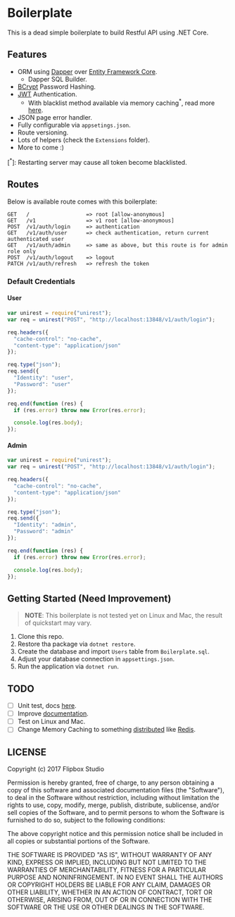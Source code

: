﻿# Boilerplate

This is a dead simple boilerplate to build Restful API using .NET Core.

## Features

- ORM using [Dapper](https://github.com/StackExchange/Dapper) over [Entity Framework Core](https://docs.microsoft.com/en-us/ef/core/).
    * Dapper SQL Builder.
- [BCrypt](https://en.wikipedia.org/wiki/Bcrypt) Password Hashing.
- [JWT](https://en.wikipedia.org/wiki/JSON_Web_Token) Authentication.
    * With blacklist method available via memory caching<sup>*</sup>, read more [here](https://auth0.com/blog/blacklist-json-web-token-api-keys/).
- JSON page error handler.
- Fully configurable via `appsetings.json`.
- Route versioning.
- Lots of helpers (check the `Extensions` folder).
- More to come :)

[<sup>*</sup>]: Restarting server may cause all token become blacklisted.

## Routes

Below is available route comes with this boilerplate:

```
GET   /                  => root [allow-anonymous]
GET   /v1                => v1 root [allow-anonymous]
POST  /v1/auth/login     => authentication
GET   /v1/auth/user      => check authentication, return current authenticated user
GET   /v1/auth/admin     => same as above, but this route is for admin role only
POST  /v1/auth/logout    => logout
PATCH /v1/auth/refresh   => refresh the token
```

### Default Credentials

#### User

```js
var unirest = require("unirest");
var req = unirest("POST", "http://localhost:13848/v1/auth/login");

req.headers({
  "cache-control": "no-cache",
  "content-type": "application/json"
});

req.type("json");
req.send({
  "Identity": "user",
  "Password": "user"
});

req.end(function (res) {
  if (res.error) throw new Error(res.error);

  console.log(res.body);
});
```

#### Admin

```js
var unirest = require("unirest");
var req = unirest("POST", "http://localhost:13848/v1/auth/login");

req.headers({
  "cache-control": "no-cache",
  "content-type": "application/json"
});

req.type("json");
req.send({
  "Identity": "admin",
  "Password": "admin"
});

req.end(function (res) {
  if (res.error) throw new Error(res.error);

  console.log(res.body);
});
```

## Getting Started (Need Improvement)

> **NOTE**: This boilerplate is not tested yet on Linux and Mac, the result of quickstart may vary.

1. Clone this repo.
2. Restore tha package via `dotnet restore`.
3. Create the database and import `Users` table from `Boilerplate.sql`.
4. Adjust your database connection in `appsettings.json`.
5. Run the application via `dotnet run`.

## TODO

- [ ] Unit test, docs [here](https://docs.microsoft.com/en-us/dotnet/articles/core/testing/unit-testing-with-dotnet-test).
- [ ] Improve [documentation](https://msdn.microsoft.com/en-us/library/5ast78ax.aspx).
- [ ] Test on Linux and Mac.
- [ ] Change Memory Caching to something [distributed](https://docs.microsoft.com/en-us/aspnet/core/performance/caching/distributed) like [Redis](https://redis.io/).

## LICENSE

Copyright (c) 2017 Flipbox Studio

Permission is hereby granted, free of charge, to any person obtaining a copy
of this software and associated documentation files (the "Software"), to deal
in the Software without restriction, including without limitation the rights
to use, copy, modify, merge, publish, distribute, sublicense, and/or sell
copies of the Software, and to permit persons to whom the Software is
furnished to do so, subject to the following conditions:

The above copyright notice and this permission notice shall be included in all
copies or substantial portions of the Software.

THE SOFTWARE IS PROVIDED "AS IS", WITHOUT WARRANTY OF ANY KIND, EXPRESS OR
IMPLIED, INCLUDING BUT NOT LIMITED TO THE WARRANTIES OF MERCHANTABILITY,
FITNESS FOR A PARTICULAR PURPOSE AND NONINFRINGEMENT. IN NO EVENT SHALL THE
AUTHORS OR COPYRIGHT HOLDERS BE LIABLE FOR ANY CLAIM, DAMAGES OR OTHER
LIABILITY, WHETHER IN AN ACTION OF CONTRACT, TORT OR OTHERWISE, ARISING FROM,
OUT OF OR IN CONNECTION WITH THE SOFTWARE OR THE USE OR OTHER DEALINGS IN THE
SOFTWARE.